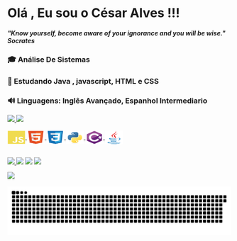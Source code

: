 
<!--
**Ceaser0389/Ceaser0389** is a ✨ _special_ ✨ repository because its `README.md` (this file) appears on your GitHub profile.
 
Here are some ideas to get you started:
- 🔭 I’m currently studying  C# and ...
- 🌱 I’m currently learning  Java and js...
- 👯 I’m looking to collaborate on ...
- 🤔 I’m looking for help with ...
- 💬 Ask me about ...
- 📫 How to reach me: ...
- 😄 Pronouns: ...

 <a href="https://ceaser.alves03@gmail.com" target="_blank"> <img src="https://img.shields.io/badge/Gmail-D14836?style=for-the-badge&logo=gmail&logoColor=white " target="_blank"></a> 
 <a href="https://api.telegram.com/send?phone=5515996314284&text=Olá,%20meu%20amigo!." target="_blank">  <img src="https://img.shields.io/badge/Telegram-2CA5E0?style=for-the-badge&logo=telegram&logoColor=white" target="_blank"></a> 
  <a href=" https://api.whatsapp.com/send?phone=5511987654321&text=Olá,%20meu%20amigo!" target="_blank">  <img src="https://img.shields.io/badge/WhatsApp-25D366?style=for-the-badge&logo=whatsapp&logoColor=white" target="_blank"></a> 

- ⚡ Fun fact: ...
<img align="right" alt="Rafa-yoda" src="https://cdn.discordapp.com/attachments/795358919417397249/825430589581688872/hi.gif">
-->


<h1> Olá , Eu sou  o César Alves !!! </h1>

<h5> "Know yourself, become aware of your ignorance and you will be wise."  Socrates  </h5>
  
 <h3>  🎓 Análise De Sistemas </h3>
 <h3> 🌱 Estudando Java , javascript, HTML e CSS  </h3>
 <h3> 🔊 Linguagens: Inglês Avançado, Espanhol Intermediario </h3>

 
 <div>
  <a href="https://github.com/ceaser0389">
  <img height="180em" src="https://github-readme-stats.vercel.app/api?username=ceaser0389&show_icons=true&theme=dark&include_all_commits=true&count_private=true"/>
  <img height="180em" src="https://github-readme-stats.vercel.app/api/top-langs/?username=ceaser0389&layout=compact&langs_count=16&theme=dark"/>
 
</div>


 </div>
<div style="display: inline_block"><br>
  <img align="center" alt="Cesar-Js" height="30" width="40" src="https://raw.githubusercontent.com/devicons/devicon/master/icons/javascript/javascript-plain.svg">
  <img align="center" alt="Cesar-HTML" height="30" width="40" src="https://raw.githubusercontent.com/devicons/devicon/master/icons/html5/html5-original.svg">
  <img align="center" alt="Cesar-CSS" height="30" width="40" src="https://raw.githubusercontent.com/devicons/devicon/master/icons/css3/css3-original.svg">
  <img align="center" alt="Cesar-Python" height="30" width="40" src="https://raw.githubusercontent.com/devicons/devicon/master/icons/python/python-original.svg">
  <img align="center" alt="Cesar-Csharp" height="30" width="40" src="https://raw.githubusercontent.com/devicons/devicon/master/icons/csharp/csharp-original.svg">
  <img align="center" alt="Cesar-Java" height="30" width="40" src="https://raw.githubusercontent.com/devicons/devicon/master/icons/java/java-original.svg">
   

  ##
 
<div> 

  <a href="https://www.linkedin.com/in/cesar-alves-developer/" target="_blank"> <img src="https://img.shields.io/badge/-LinkedIn-%230077B5?style=for-the-badge&logo=linkedin&logoColor=white" target="_blank"> </a> 
  <a href="https://twitter.com/pe_ce03/" target="_blank"> <img src="https://img.shields.io/badge/Twitter-1DA1F2?style=for-the-badge&logo=twitter&logoColor=white" target="_blank"></a> 
  <a href="https://CesarAlves#9193" target="_blank"> <img src="https://img.shields.io/badge/Discord-7289DA?style=for-the-badge&logo=discord&logoColor=white" target="_blank"></a> 
  <a href="https://www.facebook.com/cesar.alves.566148/" target="_blank">  <img src="https://img.shields.io/badge/Facebook-1877F2?style=for-the-badge&logo=facebook&logoColor=white" target="_blank"></a> 
 
 <a href="https://www.instagram.com/cesaralves03/" target="_blank">  <img src="https://img.shields.io/badge/Instagram-E4405F?style=for-the-badge&logo=instagram&logoColor=white" target="_blank"></a> 

   ![Snake animation](https://github.com/Ceaser0389/Ceaser0389/blob/output/github-contribution-grid-snake.svg)
 
  
  </div>
 
  
  
